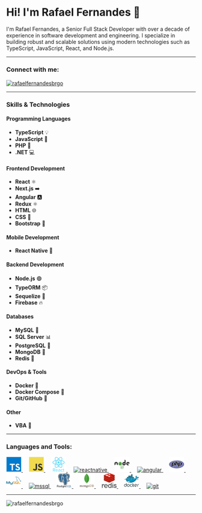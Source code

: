 <h1 align="left">Hi! I'm Rafael Fernandes 👋</h1>
I'm Rafael Fernandes, a Senior Full Stack Developer with over a decade of experience in software development and engineering. I specialize in building robust and scalable solutions using modern technologies such as TypeScript, JavaScript, React, and Node.js.

---

### **Connect with me:**

<p align="left">
<a href="https://linkedin.com/in/rafaelfernandesbrgo" target="blank"><img align="center" src="https://raw.githubusercontent.com/rahuldkjain/github-profile-readme-generator/master/src/images/icons/Social/linked-in-alt.svg" alt="rafaelfernandesbrgo" height="30" width="40" /></a>
</p>

---

### **Skills & Technologies**

#### **Programming Languages**
* **TypeScript** 💡
* **JavaScript** 📜
* **PHP** 🐘
* **.NET** 💻

#### **Frontend Development**
* **React** ⚛️
* **Next.js** ➡️
* **Angular** 🅰️
* **Redux** ⚛️
* **HTML** 🌐
* **CSS** 🎨
* **Bootstrap** 👟

#### **Mobile Development**
* **React Native** 📱

#### **Backend Development**
* **Node.js** 🟢
* **TypeORM** 📦
* **Sequelize** 🔩
* **Firebase** 🔥

#### **Databases**
* **MySQL** 🐬
* **SQL Server** 📊
* **PostgreSQL** 🐘
* **MongoDB** 🍃
* **Redis** 🚀

#### **DevOps & Tools**
* **Docker** 🐳
* **Docker Compose** 🐳
* **Git/GitHub** 🐙

#### **Other**
* **VBA** 📝

---

### **Languages and Tools:**
<p align="left">
  <a href="https://www.typescriptlang.org/" target="_blank" rel="noreferrer"> <img src="https://raw.githubusercontent.com/devicons/devicon/master/icons/typescript/typescript-original.svg" alt="typescript" width="40" height="40"/> </a>&nbsp;&nbsp;&nbsp;
  <a href="https://developer.mozilla.org/en-US/docs/Web/JavaScript" target="_blank" rel="noreferrer"> <img src="https://raw.githubusercontent.com/devicons/devicon/master/icons/javascript/javascript-original.svg" alt="javascript" width="40" height="40"/> </a>&nbsp;&nbsp;&nbsp;
  <a href="https://reactjs.org/" target="_blank" rel="noreferrer"> <img src="https://raw.githubusercontent.com/devicons/devicon/master/icons/react/react-original-wordmark.svg" alt="react" width="40" height="40"/> </a>&nbsp;&nbsp;&nbsp;
  <a href="https://reactnative.dev/" target="_blank" rel="noreferrer"> <img src="https://reactnative.dev/img/header_logo.svg" alt="reactnative" width="40" height="40"/> </a>&nbsp;&nbsp;&nbsp;
  <a href="https://nodejs.org" target="_blank" rel="noreferrer"> <img src="https://raw.githubusercontent.com/devicons/devicon/master/icons/nodejs/nodejs-original-wordmark.svg" alt="nodejs" width="40" height="40"/> </a>&nbsp;&nbsp;&nbsp;
  <a href="https://angular.io" target="_blank" rel="noreferrer"> <img src="https://angular.io/assets/images/logos/angular/angular.svg" alt="angular" width="40" height="40"/> </a>&nbsp;&nbsp;&nbsp;
  <a href="https://www.php.net" target="_blank" rel="noreferrer"> <img src="https://raw.githubusercontent.com/devicons/devicon/master/icons/php/php-original.svg" alt="php" width="40" height="40"/> </a>&nbsp;&nbsp;&nbsp;
  <a href="https://www.mysql.com/" target="_blank" rel="noreferrer"> <img src="https://raw.githubusercontent.com/devicons/devicon/master/icons/mysql/mysql-original-wordmark.svg" alt="mysql" width="40" height="40"/> </a>&nbsp;&nbsp;&nbsp;
  <a href="https://www.microsoft.com/en-us/sql-server" target="_blank" rel="noreferrer"> <img src="https://www.svgrepo.com/show/303229/microsoft-sql-server-logo.svg" alt="mssql" width="40" height="40"/> </a>&nbsp;&nbsp;&nbsp;
  <a href="https://www.postgresql.org" target="_blank" rel="noreferrer"> <img src="https://raw.githubusercontent.com/devicons/devicon/master/icons/postgresql/postgresql-original-wordmark.svg" alt="postgresql" width="40" height="40"/> </a>&nbsp;&nbsp;&nbsp;
  <a href="https://www.mongodb.com/" target="_blank" rel="noreferrer"> <img src="https://raw.githubusercontent.com/devicons/devicon/master/icons/mongodb/mongodb-original-wordmark.svg" alt="mongodb" width="40" height="40"/> </a>&nbsp;&nbsp;&nbsp;
  <a href="https://redis.io" target="_blank" rel="noreferrer"> <img src="https://raw.githubusercontent.com/devicons/devicon/master/icons/redis/redis-original-wordmark.svg" alt="redis" width="40" height="40"/> </a>&nbsp;&nbsp;&nbsp;
  <a href="https://www.docker.com/" target="_blank" rel="noreferrer"> <img src="https://raw.githubusercontent.com/devicons/devicon/master/icons/docker/docker-original-wordmark.svg" alt="docker" width="40" height="40"/> </a>&nbsp;&nbsp;&nbsp;
  <a href="https://git-scm.com/" target="_blank" rel="noreferrer"> <img src="https://www.vectorlogo.zone/logos/git-scm/git-scm-icon.svg" alt="git" width="40" height="40"/> </a>
</p>

---

<p align="left">
   <img src="https://github-readme-stats.vercel.app/api/top-langs?username=rafaelfernandesbrgo&show_icons=true&locale=en&layout=compact&theme=dark" alt="rafaelfernandesbrgo" />
</p>
